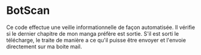 # BotScan
Ce code effectue une veille informationnelle de façon automatisée. Il vérifie si le dernier chapitre de mon manga préfère est sortie. S'il est sorti le télécharge, le traite de manière a ce qu'il puisse être envoyer et l'envoie directement sur ma boite mail.
